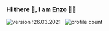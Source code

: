 ### Hi there 👋, I am [Enzo](https://github.com/EnzoItaliano) 👨‍💻

![version :26.03.2021](https://img.shields.io/badge/version-26.03.2021-informational) &nbsp;
![profile count](https://hit.yhype.me/github/profile?user_id=45704031)

<!--
**EnzoItaliano/enzoitaliano** is a ✨ _special_ ✨ repository because its `README.md` (this file) appears on your GitHub profile.

Here are some ideas to get you started:

- 🔭 I’m currently working on ...
- 🌱 I’m currently learning ...
- 👯 I’m looking to collaborate on ...
- 🤔 I’m looking for help with ...
- 💬 Ask me about ...
- 📫 How to reach me: ...
- 😄 Pronouns: ...
- ⚡ Fun fact: ...
-->
